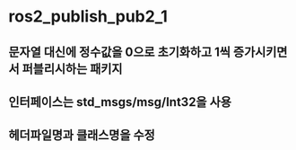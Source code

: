 # ros2_publish_pub2_1
## 문자열 대신에 정수값을 0으로 초기화하고 1씩 증가시키면서 퍼블리시하는 패키지
## 인터페이스는 std_msgs/msg/Int32을 사용
## 헤더파일명과 클래스명을 수정
